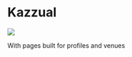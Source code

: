 # Kazzual

<img src="https://media.tenor.com/7SE3IKEub60AAAAi/shinchan.gif"><img>

With pages built for profiles and venues
